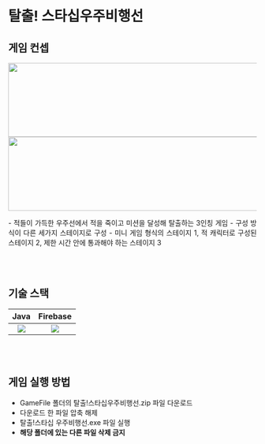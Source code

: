 # 탈출! 스타십우주비행선

## 게임 컨셉

<p align="center">
<img src="https://user-images.githubusercontent.com/106237199/200339263-185e1bf7-03bd-49f1-b5f4-a1fd4427a282.png" width="600" height="150"/>
<img src="https://user-images.githubusercontent.com/106237199/200339400-15d2a1f6-ec79-4f6d-a042-76b656758a09.png" width="600" height="150"/>
</p>

<p align="justify">
- 적들이 가득한 우주선에서 적을 죽이고 미션을 달성해 탈출하는 3인칭 게임
- 구성 방식이 다른 세가지 스테이지로 구성
- 미니 게임 형식의 스테이지 1, 적 캐릭터로 구성된 스테이지 2, 제한 시간 안에 통과해야 하는 스테이지 3
</p>
<br><br>

## 기술 스택

| Java | Firebase | 
| :--------: | :--------: |
|   <img src="https://img.shields.io/badge/Java-007396?style=flat&logo=OpenJDK&logoColor=white">    |   <img src="https://img.shields.io/badge/Firebase-FFCA28?style=flat&logo=Firebase&logoColor=black">    |

<br><br>


## 게임 실행 방법
- GameFile 폴더의 탈출!스타십우주비행선.zip 파일 다운로드
- 다운로드 한 파일 압축 해제
- 탈출!스타십 우주비행선.exe 파일 실행
- **해당 폴더에 있는 다른 파일 삭제 금지**
